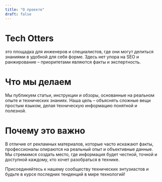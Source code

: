 ```yaml
---
title: "О проекте"
draft: false
---
```


# Tech Otters

это площадка для инженеров и специалистов, где они могут делиться знаниями в удобной для себя форме. Здесь нет упора на SEO и ранжирование – приоритетами являются факты и экспертность.

# Что мы делаем

Мы публикуем статьи, инструкции и обзоры, основанные на реальном опыте и технических знаниях. Наша цель – объяснять сложные вещи простым языком, делая техническую информацию понятной и полезной.

# Почему это важно

В отличие от рекламных материалов, которые часто искажают факты, профессионалы опираются на реальный опыт и объективные данные. Мы стремимся создать место, где информация будет честной, точной и доступной каждому, кто хочет разобраться в технике.

Присоединяйтесь к нашему сообществу технических энтузиастов и будьте в курсе последних тенденций в мире технологий!

